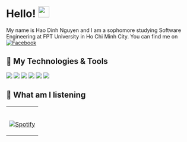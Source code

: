 # Hello! <img src="https://raw.githubusercontent.com/MartinHeinz/MartinHeinz/master/wave.gif" width="30px">
My name is Hao Dinh Nguyen and I am a sophomore studying Software Engineering at FPT University in Ho Chi Minh City. You can find me on [![Facebook][1.1]][1]


## 🔧 My Technologies & Tools
![](https://img.shields.io/badge/OS-macOS-informational?style=flat&logo=macos&logoColor=white&color=2bbc8a)
![](https://img.shields.io/badge/Editor-Visual_Studio-informational?style=flat&logo=visual-studio&logoColor=white&color=2bbc8a)
![](https://img.shields.io/badge/Editor-Xcode-informational?style=flat&logo=xcode&logoColor=white&color=2bbc8a)
![](https://img.shields.io/badge/Code-Python-informational?style=flat&logo=python&logoColor=white&color=2bbc8a)
![](https://img.shields.io/badge/Code-JavaScript-informational?style=flat&logo=javascript&logoColor=white&color=2bbc8a)
![](https://img.shields.io/badge/Tools-Docker-informational?style=flat&logo=docker&logoColor=white&color=2bbc8a)


## 💽 What am I listening
<table width="100%"> 
  <tr>
  <td width="100%">
      
&nbsp; <br> [![Spotify](https://gitxspotify.vercel.app/api/spotify)](https://open.spotify.com/user/y9n3c0jb4v41xjdnh6y6epytf)

  



<!-- links to social media icons -->

<!-- icons with padding -->
[1.1]: http://i.imgur.com/P3YfQoD.png (facebook icon with padding)

<!-- icons without padding -->
[1.2]: http://i.imgur.com/fep1WsG.png (facebook icon without padding)

<!-- social media accounts -->
[1]: https://www.facebook.com/haodNgn/

<!---
haodngn/haodngn is a ✨ special ✨ repository because its `README.md` (this file) appears on your GitHub profile.
You can click the Preview link to take a look at your changes.
--->
